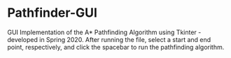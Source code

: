 # Pathfinder-GUI
GUI Implementation of the A* Pathfinding Algorithm using Tkinter - developed in Spring 2020.
After running the file, select a start and end point, respectively, and click the spacebar to run the pathfinding algorithm. 
